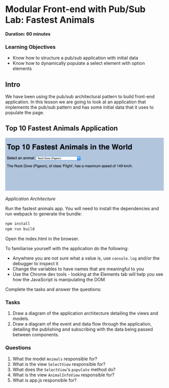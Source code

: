 # Modular Front-end with Pub/Sub Lab: Fastest Animals

**Duration: 60 minutes**

### Learning Objectives

- Know how to structure a pub/sub application with initial data
- Know how to dynamically populate a select element with option elements

## Intro

We have been using the pub/sub architectural pattern to build front-end application. In this lesson we are going to look at an application that implements the pub/sub pattern and has some initial data that it uses to populate the page.

## Top 10 Fastest Animals Application

![Top 10 Fastest Animals Application](images/10_fastest_animals.png)

*Application Architecture*

Run the fastest animals app. You will need to install the dependencies and run webpack to generate the bundle:

```bash
npm install
npm run build
```
Open the index.html in the browser.

To familiarise yourself with the application do the following:

- Anywhere you are not sure what a value is, use `console.log` and/or the debugger to inspect it
- Change the variables to have names that are meaningful to you
- Use the Chrome dev tools - looking at the Elements tab will help you see how the JavaScript is manipulating the DOM

Complete the tasks and answer the questions:

### Tasks

1. Draw a diagram of the application architecture detailing the views and models.
2. Draw a diagram of the event and data flow through the application, detailing the publishing and subscribing with the data being passed between components.

### Questions

1. What the model `Animals` responsible for?
2. What is the view `SelectView` responsible for?
3. What does the `SelectView`'s `populate` method do?
4. What is the view `AnimalInfoView` responsible for?
5. What is app.js responsible for?
